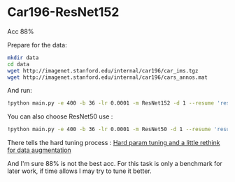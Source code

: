 # Car196-ResNet152
Acc 88%

Prepare for the data:
```bash
mkdir data
cd data
wget http://imagenet.stanford.edu/internal/car196/car_ims.tgz
wget http://imagenet.stanford.edu/internal/car196/cars_annos.mat
```

And run:
```bash
!python main.py -e 400 -b 36 -lr 0.0001 -m ResNet152 -d 1 --resume 'result/checkpoint.pth.tar'
```

You can also choose ResNet50 use :
```bash
!python main.py -e 400 -b 36 -lr 0.0001 -m ResNet50 -d 1 --resume 'result/checkpoint.pth.tar'
```

There tells the hard tuning process :
[Hard param tuning and a little rethink for data augmentation](https://zhuanlan.zhihu.com/p/369325673)

And I'm sure 88% is not the best acc. 
For this task is only a benchmark for later work, if time allows  I may try to tune it better.
